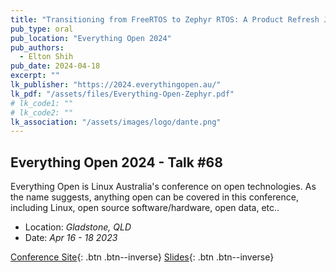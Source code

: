 ```yaml
---
title: "Transitioning from FreeRTOS to Zephyr RTOS: A Product Refresh Journey"
pub_type: oral
pub_location: "Everything Open 2024"
pub_authors:
  - Elton Shih
pub_date: 2024-04-18
excerpt: ""
lk_publisher: "https://2024.everythingopen.au/"
lk_pdf: "/assets/files/Everything-Open-Zephyr.pdf"
# lk_code1: ""
# lk_code2: ""
lk_association: "/assets/images/logo/dante.png"
---
```


## Everything Open 2024 - Talk #68
Everything Open is Linux Australia's conference on open technologies. As the name suggests, anything open can be covered in this conference, including Linux, open source software/hardware, open data, etc..

- Location: *Gladstone, QLD*
- Date: *Apr 16 - 18 2023*

[Conference Site](https://2024.everythingopen.au/){: .btn .btn--inverse}
[Slides](/assets/files/Everything-Open-Zephyr.pdf){: .btn .btn--inverse}